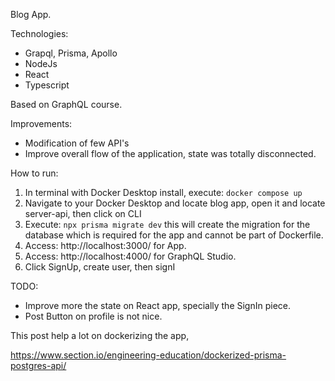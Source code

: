 Blog App.

Technologies: 
- Grapql, Prisma, Apollo
- NodeJs
- React
- Typescript

Based on GraphQL course.

Improvements:
- Modification of few API's
- Improve overall flow of the application, state was totally disconnected. 

How to run:

1) In terminal with Docker Desktop install, execute: ```docker compose up```
2) Navigate to your Docker Desktop and locate blog app, open it and locate server-api, then click on CLI
3) Execute: ```npx prisma migrate dev``` this will create the migration for the database which is required for the app and cannot be part of Dockerfile.
4) Access: http://localhost:3000/ for App.
5) Access: http://localhost:4000/ for GraphQL Studio.
6) Click SignUp, create user, then signI


TODO:
- Improve more the state on React app, specially the SignIn piece.
- Post Button on profile is not nice.


This post help a lot on dockerizing the app,

https://www.section.io/engineering-education/dockerized-prisma-postgres-api/